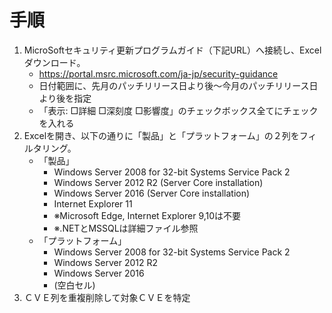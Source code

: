 # 手順
1. MicroSoftセキュリティ更新プログラムガイド（下記URL）へ接続し、Excelダウンロード。
	* https://portal.msrc.microsoft.com/ja-jp/security-guidance
	* 日付範囲に、先月のパッチリリース日より後～今月のパッチリリース日より後を指定
	* 「表示:  □詳細 □深刻度 □影響度」のチェックボックス全てにチェックを入れる
1. Excelを開き、以下の通りに「製品」と「プラットフォーム」の２列をフィルタリング。
	* 「製品」
		* Windows Server 2008 for 32-bit Systems Service Pack 2
		* Windows Server 2012 R2 (Server Core installation)
		* Windows Server 2016 (Server Core installation)
		* Internet Explorer 11
		* ※Microsoft Edge, Internet Explorer 9,10は不要
		* ※.NETとMSSQLは詳細ファイル参照
	* 「プラットフォーム」
		* Windows Server 2008 for 32-bit Systems Service Pack 2
		* Windows Server 2012 R2
		* Windows Server 2016
		* (空白セル)
1. ＣＶＥ列を重複削除して対象ＣＶＥを特定
